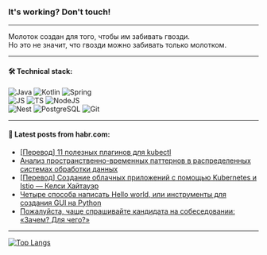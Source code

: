 ### It's working? Don't touch!

---
Молоток создан для того, чтобы им забивать гвозди. <br>
Но это не значит, что гвозди можно забивать только молотком.

---

#### 🛠️ Technical stack:

![Java](https://img.shields.io/badge/Java-informational?logo=Oracle&style=flat&logoColor=white&color=FF4500)
![Kotlin](https://img.shields.io/badge/Kotlin-informational?logo=Kotlin&style=flat&logoColor=white&color=774D97)
![Spring](https://img.shields.io/badge/SpringBoot-informational?logo=SpringBoot&style=flat&logoColor=white&color=6DB33F) <br>
![JS](https://img.shields.io/badge/JS-informational?logo=javaScript&style=flat&logoColor=black&color=F7Df1E)
![TS](https://img.shields.io/badge/TypeScript-informational?logo=typeScript&style=flat&logoColor=black&color=0667A8)
![NodeJS](https://img.shields.io/badge/NodeJS-informational?logo=node.js&style=flat&logoColor=white&color=70A760) <br>
![Nest](https://img.shields.io/badge/NestJS-informational?logo=NestJS&style=flat&logoColor=white&color=E0234E)
![PostgreSQL](https://img.shields.io/badge/PostgreSQL-informational?logo=PostgreSQL&style=flat&logoColor=white&color=DAA520)
![Git](https://img.shields.io/badge/Git-informational?logo=git&style=flat&logoColor=white&color=778899)

___

#### 💬 Latest posts from habr.com:

<!-- BLOG-POST-LIST:START -->
- [[Перевод] 11 полезных плагинов для kubectl](https://habr.com/ru/companies/southbridge/articles/750264/?utm_source=habrahabr&utm_medium=rss&utm_campaign=750264)
- [Анализ пространственно-временных паттернов в распределенных системах обработки данных](https://habr.com/ru/companies/otus/articles/750082/?utm_source=habrahabr&utm_medium=rss&utm_campaign=750082)
- [[Перевод] Создание облачных приложений с помощью Kubernetes и Istio — Келси Хайтауэр](https://habr.com/ru/companies/serverspace/articles/750236/?utm_source=habrahabr&utm_medium=rss&utm_campaign=750236)
- [Четыре способа написать Hello world, или инструменты для создания GUI на Python](https://habr.com/ru/companies/selectel/articles/750146/?utm_source=habrahabr&utm_medium=rss&utm_campaign=750146)
- [Пожалуйста, чаще спрашивайте кандидата на собеседовании: «Зачем? Для чего?»](https://habr.com/ru/articles/750250/?utm_source=habrahabr&utm_medium=rss&utm_campaign=750250)
<!-- BLOG-POST-LIST:END -->

---
[![Top Langs](https://github-readme-stats-git-master-advtsetting-gmailcom.vercel.app/api/top-langs/?username=zloylis&langs_count=10&hide_title=false&title_color=e6edf3&size_weight=0.5&count_weight=0.5&layout=compact&hide_border=true&theme=dracula)](https://github.com/zloylis)

<!-- ![GitHub stats](https://github-readme-stats-git-master-advtsetting-gmailcom.vercel.app/api?username=zloylis&show_icons=true&hide_border=true&theme=dracula&hide_title=true&include_all_commits=true&count_private=true&hide=contribs&hide_rank=true) -->
